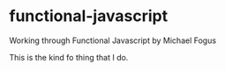 # functional-javascript

Working through Functional Javascript by Michael Fogus

This is the kind fo thing that I do.

